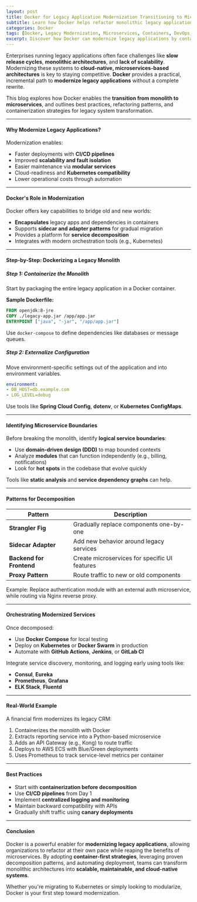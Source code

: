```yaml
---
layout: post
title: Docker for Legacy Application Modernization Transitioning to Microservices
subtitle: Learn how Docker helps refactor monolithic legacy applications into scalable microservices architectures
categories: Docker
tags: [Docker, Legacy Modernization, Microservices, Containers, DevOps, Application Refactoring, Cloud Migration]
excerpt: Discover how Docker can modernize legacy applications by containerizing monoliths and enabling microservices transformation. Explore strategies for gradual refactoring, deployment automation, and scalable modernization.
---
```

Enterprises running legacy applications often face challenges like **slow release cycles**, **monolithic architectures**, and **lack of scalability**. Modernizing these systems to **cloud-native, microservices-based architectures** is key to staying competitive. **Docker** provides a practical, incremental path to **modernize legacy applications** without a complete rewrite.

This blog explores how Docker enables the **transition from monolith to microservices**, and outlines best practices, refactoring patterns, and containerization strategies for legacy system transformation.

---

#### Why Modernize Legacy Applications?

Modernization enables:

- Faster deployments with **CI/CD pipelines**
- Improved **scalability and fault isolation**
- Easier maintenance via **modular services**
- Cloud-readiness and **Kubernetes compatibility**
- Lower operational costs through automation

---

#### Docker's Role in Modernization

Docker offers key capabilities to bridge old and new worlds:

- **Encapsulates** legacy apps and dependencies in containers
- Supports **sidecar and adapter patterns** for gradual migration
- Provides a platform for **service decomposition**
- Integrates with modern orchestration tools (e.g., Kubernetes)

---

#### Step-by-Step: Dockerizing a Legacy Monolith

##### Step 1: Containerize the Monolith

Start by packaging the entire legacy application in a Docker container.

**Sample Dockerfile:**

```dockerfile
FROM openjdk:8-jre
COPY ./legacy-app.jar /app/app.jar
ENTRYPOINT ["java", "-jar", "/app/app.jar"]
```

Use `docker-compose` to define dependencies like databases or message queues.

##### Step 2: Externalize Configuration

Move environment-specific settings out of the application and into environment variables.

```yaml
environment:
- DB_HOST=db.example.com
- LOG_LEVEL=debug
  ```

Use tools like **Spring Cloud Config**, **dotenv**, or **Kubernetes ConfigMaps**.

---

#### Identifying Microservice Boundaries

Before breaking the monolith, identify **logical service boundaries**:

- Use **domain-driven design (DDD)** to map bounded contexts
- Analyze **modules** that can function independently (e.g., billing, notifications)
- Look for **hot spots** in the codebase that evolve quickly

Tools like **static analysis** and **service dependency graphs** can help.

---

#### Patterns for Decomposition

| Pattern              | Description                                       |
|----------------------|---------------------------------------------------|
| **Strangler Fig**     | Gradually replace components one-by-one          |
| **Sidecar Adapter**   | Add new behavior around legacy services          |
| **Backend for Frontend** | Create microservices for specific UI features|
| **Proxy Pattern**     | Route traffic to new or old components           |

Example: Replace authentication module with an external auth microservice, while routing via Nginx reverse proxy.

---

#### Orchestrating Modernized Services

Once decomposed:

- Use **Docker Compose** for local testing
- Deploy on **Kubernetes** or **Docker Swarm** in production
- Automate with **GitHub Actions**, **Jenkins**, or **GitLab CI**

Integrate service discovery, monitoring, and logging early using tools like:

- **Consul**, **Eureka**
- **Prometheus**, **Grafana**
- **ELK Stack**, **Fluentd**

---

#### Real-World Example

A financial firm modernizes its legacy CRM:

1. Containerizes the monolith with Docker
2. Extracts reporting service into a Python-based microservice
3. Adds an API Gateway (e.g., Kong) to route traffic
4. Deploys to AWS ECS with Blue/Green deployments
5. Uses Prometheus to track service-level metrics per container

---

#### Best Practices

- Start with **containerization before decomposition**
- Use **CI/CD pipelines** from Day 1
- Implement **centralized logging and monitoring**
- Maintain backward compatibility with APIs
- Gradually shift traffic using **canary deployments**

---

#### Conclusion

Docker is a powerful enabler for **modernizing legacy applications**, allowing organizations to refactor at their own pace while reaping the benefits of microservices. By adopting **container-first strategies**, leveraging proven decomposition patterns, and automating deployment, teams can transform monolithic architectures into **scalable, maintainable, and cloud-native systems**.

Whether you're migrating to Kubernetes or simply looking to modularize, Docker is your first step toward modernization.
